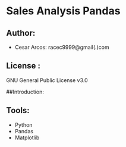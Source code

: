 # Sales Analysis Pandas
##
## Author:
- Cesar Arcos: racec9999@gmail(.)com

## License :
GNU General Public License v3.0

##Introduction:

## Tools:
- Python 
- Pandas
- Matplotlib
